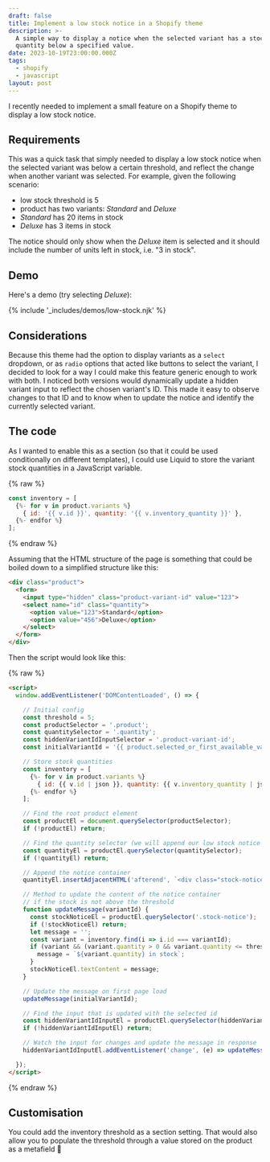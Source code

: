 ```yaml
---
draft: false
title: Implement a low stock notice in a Shopify theme
description: >-
  A simple way to display a notice when the selected variant has a stock
  quantity below a specified value.
date: 2023-10-19T23:00:00.000Z
tags:
  - shopify
  - javascript
layout: post
---
```


I recently needed to implement a small feature on a Shopify theme to display a low stock notice.

## Requirements

This was a quick task that simply needed to display a low stock notice when the selected variant was below a certain threshold, and reflect the change when another variant was selected. For example, given the following scenario:
- low stock threshold is 5
- product has two variants: _Standard_ and _Deluxe_
- _Standard_ has 20 items in stock
- _Deluxe_ has 3 items in stock

The notice should only show when the _Deluxe_ item is selected and it should include the number of units left in stock, i.e. "3 in stock".

## Demo

Here's a demo (try selecting _Deluxe_):

{% include '_includes/demos/low-stock.njk' %}

## Considerations

Because this theme had the option to display variants as a `select` dropdown, or as `radio` options that acted like buttons to select the variant, I decided to look for a way I could make this feature generic enough to work with both. I noticed both versions would dynamically update a hidden variant input to reflect the chosen variant's ID. This made it easy to observe changes to that ID and to know when to update the notice and identify the currently selected variant.

## The code

As I wanted to enable this as a section (so that it could be used conditionally on different templates), I could use Liquid to store the variant stock quantities in a JavaScript variable.

{% raw %}
```js
const inventory = [
  {%- for v in product.variants %}
    { id: '{{ v.id }}', quantity: '{{ v.inventory_quantity }}' },
  {%- endfor %}
];
```
{% endraw %}

Assuming that the HTML structure of the page is something that could be boiled down to a simplified structure like this:

```html
<div class="product">
  <form>
    <input type="hidden" class="product-variant-id" value="123">
    <select name="id" class="quantity">
      <option value="123">Standard</option>
      <option value="456">Deluxe</option>
    </select>
  </form>
</div>
```

Then the script would look like this:

{% raw %}
```html
<script>
  window.addEventListener('DOMContentLoaded', () => {

    // Initial config
    const threshold = 5;
    const productSelector = '.product';
    const quantitySelector = '.quantity';
    const hiddenVariantIdInputSelector = '.product-variant-id';
    const initialVariantId = '{{ product.selected_or_first_available_variant.id }}';

    // Store stock quantities
    const inventory = [
      {%- for v in product.variants %}
        { id: {{ v.id | json }}, quantity: {{ v.inventory_quantity | json }} },
      {%- endfor %}
    ];

    // Find the root product element
    const productEl = document.querySelector(productSelector);
    if (!productEl) return;

    // Find the quantity selector (we will append our low stock notice container to this)
    const quantityEl = productEl.querySelector(quantitySelector);
    if (!quantityEl) return;

    // Append the notice container
    quantityEl.insertAdjacentHTML('afterend', `<div class="stock-notice"></div>`);

    // Method to update the content of the notice container
    // if the stock is not above the threshold
    function updateMessage(variantId) {
      const stockNoticeEl = productEl.querySelector('.stock-notice');
      if (!stockNoticeEl) return;
      let message = '';
      const variant = inventory.find(i => i.id === variantId);
      if (variant && (variant.quantity > 0 && variant.quantity <= threshold)) {
        message = `${variant.quantity} in stock`;
      }
      stockNoticeEl.textContent = message;
    }

    // Update the message on first page load
    updateMessage(initialVariantId);

    // Find the input that is updated with the selected id
    const hiddenVariantIdInputEl = productEl.querySelector(hiddenVariantIdInputSelector);
    if (!hiddenVariantIdInputEl) return;

    // Watch the input for changes and update the message in response
    hiddenVariantIdInputEl.addEventListener('change', (e) => updateMessage(e.target.value));

  });
</script>
```
{% endraw %}

## Customisation

You could add the inventory threshold as a section setting. That would also allow you to populate the threshold through a value stored on the product as a metafield 🙌
